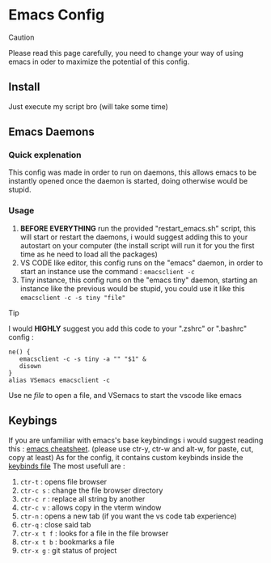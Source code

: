 # Emacs Config
>[!CAUTION]
>Please read this page carefully, you need to change your way of using emacs in oder to maximize the potential of this config.

## Install
Just execute my script bro (will take some time)

## Emacs Daemons
### Quick explenation
This config was made in order to run on daemons, this allows emacs to be instantly opened once the daemon is started, doing otherwise would be stupid.

### Usage
1. **BEFORE EVERYTHING** run the provided "restart_emacs.sh" script, this will start or restart the daemons, i would suggest adding this to your autostart on your computer (the install script will run it for you the first time as he need to load all the packages)
2. VS CODE like editor, this config runs on the "emacs" daemon, in order to start an instance use the command : `emacsclient -c`
3. Tiny instance, this config runs on the "emacs tiny" daemon, starting an instance like the previous would be stupid, you could use it like this `emacsclient -c -s tiny "file"`

>[!TIP]
>I would **HIGHLY** suggest you add this code to your ".zshrc" or ".bashrc" config :
>```
>ne() {
>    emacsclient -c -s tiny -a "" "$1" &
>    disown
>}
>alias VSemacs emacsclient -c 
>```
>
>Use ne _file_ to open a file, and VSemacs to start the vscode like emacs

## Keybings
If you are unfamiliar with emacs's base keybindings i would suggest reading this : [emacs cheatsheet](https://www.gnu.org/software/emacs/refcards/pdf/refcard.pdf). (please use ctr-y, ctr-w and alt-w, for paste, cut, copy at least)
As for the config, it contains custom keybinds inside the [keybinds file](custom/keyboard-shortcuts.el)
The most usefull are :
1. `ctr-t` : opens file browser
2. `ctr-c s` : change the file browser directory
3. `ctr-c r` : replace all string by another
4. `ctr-c v` : allows copy in the vterm window
5. `ctr-n` : opens a new tab (if you want the vs code tab experience)
6. `ctr-q` : close said tab
7. `ctr-x t f` : looks for a file in the file browser
8. `ctr-x t b` : bookmarks a file
9. `ctr-x g` : git status of project
